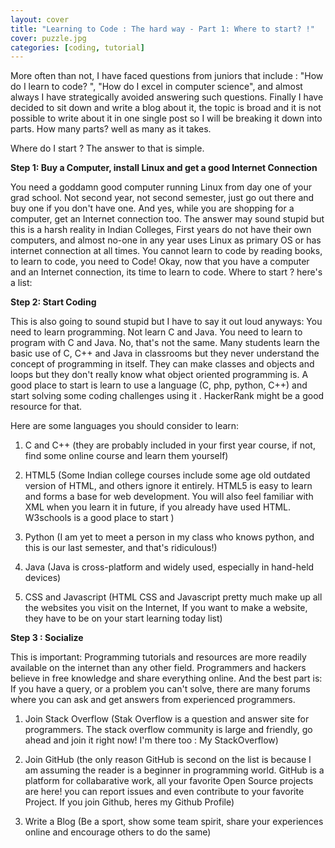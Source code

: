 ```yaml
---
layout: cover
title: "Learning to Code : The hard way - Part 1: Where to start? !"
cover: puzzle.jpg
categories: [coding, tutorial]
---
```


More often than not, I have faced questions from juniors that include : "How do I learn to code? ", "How do I excel in computer science", and almost always I have strategically avoided answering such questions.
Finally I have decided to sit down and write a blog about it, the topic is broad and it is not possible to write about it in one single post so I will be breaking it down into parts. How many parts? well as many as it takes.

Where do I start ?
The answer to that is simple.


**Step 1: Buy a Computer, install Linux and get a good Internet Connection**

You need a goddamn good computer running Linux from day one of your grad school. Not second year, not second semester, just go out there and buy one if you don't have one. And yes, while you are shopping for a computer, get an Internet connection too.
The answer may sound stupid but this is a harsh reality in Indian Colleges, First years do not have their own computers, and almost no-one in any year uses Linux as primary OS or has internet connection at all times.
You cannot learn to code by reading books, to learn to code, you need to Code!
Okay, now that you have a computer and an Internet connection, its time to learn to code. Where to start ?
here's a list:


**Step 2: Start Coding**


This is also going to sound stupid but I have to say it out loud anyways: You need to learn programming. Not learn C and Java. You need to learn to program with C and Java. No, that's not the same. Many students learn the basic use of C, C++ and Java in classrooms but they never understand the concept of programming in itself. They can make classes and objects and loops but they don't really know what object oriented programming is.
A good place to start is learn to use a language (C, php, python, C++) and start solving some coding challenges using it . HackerRank might be a good resource for that.

Here are some languages you should consider to learn:

1. C  and C++ (they are probably included in your first year course, if not, find some online course and learn them yourself)

2. HTML5 (Some Indian college courses include some age old outdated version of HTML, and others ignore it entirely. HTML5 is easy to learn and forms a base for web development. You will also feel familiar with XML when you learn it in future, if you already have used HTML. W3schools is a good place to start )

3. Python  (I am yet to meet a person in my class who knows python, and this is our last semester, and that's ridiculous!)

4. Java (Java is cross-platform and widely used, especially in hand-held devices)

5. CSS and Javascript (HTML CSS and Javascript pretty much make up all the websites you visit on the Internet, If you want to make a website, they have to be on your start learning today list)


**Step 3 : Socialize**

This is important: Programming tutorials and resources are more readily available on the internet than any other field. Programmers and hackers believe in free knowledge and share everything online. And the best part is: If you have a query, or a problem you can't solve, there are many forums where you can ask and get answers from experienced programmers.

1. Join Stack Overflow (Stak Overflow is a question and answer site for programmers. The stack overflow community is large and friendly, go ahead and join it right now! I'm there too : My StackOverflow)


2. Join GitHub (the only reason GitHub is second on the list is because I am assuming the reader is a beginner in programming world. GitHub is a platform for collabarative work, all your favorite Open Source projects are here! you can report issues and even contribute to your favorite Project. If you join Github, heres my Github Profile)


3. Write a Blog (Be a sport, show some team spirit, share your experiences online and encourage others to do the same)
